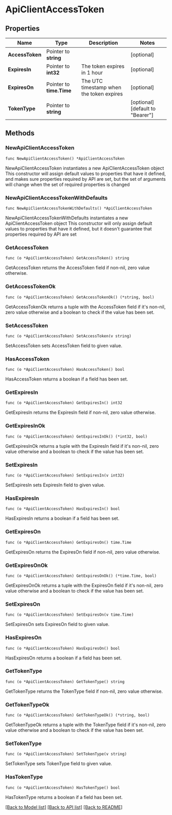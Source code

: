 # ApiClientAccessToken

## Properties

Name | Type | Description | Notes
------------ | ------------- | ------------- | -------------
**AccessToken** | Pointer to **string** |  | [optional] 
**ExpiresIn** | Pointer to **int32** | The token expires in 1 hour | [optional] 
**ExpiresOn** | Pointer to **time.Time** | The UTC timestamp when the token expires | [optional] 
**TokenType** | Pointer to **string** |  | [optional] [default to "Bearer"]

## Methods

### NewApiClientAccessToken

`func NewApiClientAccessToken() *ApiClientAccessToken`

NewApiClientAccessToken instantiates a new ApiClientAccessToken object
This constructor will assign default values to properties that have it defined,
and makes sure properties required by API are set, but the set of arguments
will change when the set of required properties is changed

### NewApiClientAccessTokenWithDefaults

`func NewApiClientAccessTokenWithDefaults() *ApiClientAccessToken`

NewApiClientAccessTokenWithDefaults instantiates a new ApiClientAccessToken object
This constructor will only assign default values to properties that have it defined,
but it doesn't guarantee that properties required by API are set

### GetAccessToken

`func (o *ApiClientAccessToken) GetAccessToken() string`

GetAccessToken returns the AccessToken field if non-nil, zero value otherwise.

### GetAccessTokenOk

`func (o *ApiClientAccessToken) GetAccessTokenOk() (*string, bool)`

GetAccessTokenOk returns a tuple with the AccessToken field if it's non-nil, zero value otherwise
and a boolean to check if the value has been set.

### SetAccessToken

`func (o *ApiClientAccessToken) SetAccessToken(v string)`

SetAccessToken sets AccessToken field to given value.

### HasAccessToken

`func (o *ApiClientAccessToken) HasAccessToken() bool`

HasAccessToken returns a boolean if a field has been set.

### GetExpiresIn

`func (o *ApiClientAccessToken) GetExpiresIn() int32`

GetExpiresIn returns the ExpiresIn field if non-nil, zero value otherwise.

### GetExpiresInOk

`func (o *ApiClientAccessToken) GetExpiresInOk() (*int32, bool)`

GetExpiresInOk returns a tuple with the ExpiresIn field if it's non-nil, zero value otherwise
and a boolean to check if the value has been set.

### SetExpiresIn

`func (o *ApiClientAccessToken) SetExpiresIn(v int32)`

SetExpiresIn sets ExpiresIn field to given value.

### HasExpiresIn

`func (o *ApiClientAccessToken) HasExpiresIn() bool`

HasExpiresIn returns a boolean if a field has been set.

### GetExpiresOn

`func (o *ApiClientAccessToken) GetExpiresOn() time.Time`

GetExpiresOn returns the ExpiresOn field if non-nil, zero value otherwise.

### GetExpiresOnOk

`func (o *ApiClientAccessToken) GetExpiresOnOk() (*time.Time, bool)`

GetExpiresOnOk returns a tuple with the ExpiresOn field if it's non-nil, zero value otherwise
and a boolean to check if the value has been set.

### SetExpiresOn

`func (o *ApiClientAccessToken) SetExpiresOn(v time.Time)`

SetExpiresOn sets ExpiresOn field to given value.

### HasExpiresOn

`func (o *ApiClientAccessToken) HasExpiresOn() bool`

HasExpiresOn returns a boolean if a field has been set.

### GetTokenType

`func (o *ApiClientAccessToken) GetTokenType() string`

GetTokenType returns the TokenType field if non-nil, zero value otherwise.

### GetTokenTypeOk

`func (o *ApiClientAccessToken) GetTokenTypeOk() (*string, bool)`

GetTokenTypeOk returns a tuple with the TokenType field if it's non-nil, zero value otherwise
and a boolean to check if the value has been set.

### SetTokenType

`func (o *ApiClientAccessToken) SetTokenType(v string)`

SetTokenType sets TokenType field to given value.

### HasTokenType

`func (o *ApiClientAccessToken) HasTokenType() bool`

HasTokenType returns a boolean if a field has been set.


[[Back to Model list]](../README.md#documentation-for-models) [[Back to API list]](../README.md#documentation-for-api-endpoints) [[Back to README]](../README.md)


